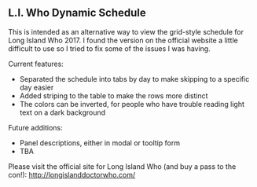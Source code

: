 ## L.I. Who Dynamic Schedule

This is intended as an alternative way to view the grid-style schedule for Long Island Who 2017. I found the version on the official website a little difficult to use so I tried to fix some of the issues I was having.

Current features:
* Separated the schedule into tabs by day to make skipping to a specific day easier
* Added striping to the table to make the rows more distinct
* The colors can be inverted, for people who have trouble reading light text on a dark background

Future additions:
* Panel descriptions, either in modal or tooltip form
* TBA

Please visit the official site for Long Island Who (and buy a pass to the con!): http://longislanddoctorwho.com/
